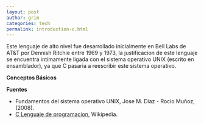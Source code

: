 ```yaml
---
layout: post
author: grim
categories: tech
permalink: introduction-c.html
---
```

Este lenguaje de alto nivel fue desarrollado inicialmente en Bell Labs de AT&T por Dennish Ritchie entre 1969 y 1973, la justificacion de este lenguaje se encuentra intimamente ligada con el sistema operativo UNIX (escrito en ensamblador), ya que C pasaria a reescribir este sistema operativo. 

**Conceptos Básicos**



**Fuentes**

- Fundamentos del sistema operativo UNIX, Jose M. Diaz - Rocio Muñoz, (2008).
- [C Lenguaje de programacion](https://es.wikipedia.org/wiki/C_(lenguaje_de_programaci%C3%B3n)), Wikipedia.